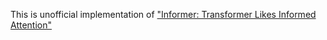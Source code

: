 This is unofficial implementation of ["Informer: Transformer Likes Informed Attention"](https://arxiv.org/abs/2012.11747v1)
